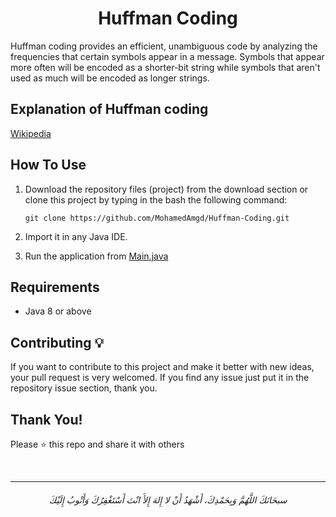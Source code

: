 <h1 align="center"> Huffman Coding </h1>

Huffman coding provides an efficient, unambiguous code by analyzing the frequencies that certain symbols appear in a message. Symbols that appear more often will be encoded as a shorter-bit string while symbols that aren't used as much will be encoded as longer strings.

## Explanation of Huffman coding 

<a href="https://en.wikipedia.org/wiki/Huffman_coding">Wikipedia</a>


## How To Use 
1. Download the repository files (project) from the download section or clone this project by typing in the bash the following command:

       git clone https://github.com/MohamedAmgd/Huffman-Coding.git
2. Import it in any Java IDE.
3. Run the application from <a href="/Main.java">Main.java</a>


## Requirements
- Java 8 or above



## Contributing 💡
If you want to contribute to this project and make it better with new ideas, your pull request is very welcomed.
If you find any issue just put it in the repository issue section, thank you.


## Thank You!
Please ⭐️ this repo and share it with others


<br>


-----------


<h6 align="center">سبحَانَكَ اللَّهُمَّ وَبِحَمْدِكَ، أَشْهَدُ أَنْ لا إِلهَ إِلأَ انْتَ أَسْتَغْفِرُكَ وَأَتْوبُ إِلَيْكَ</h6>
